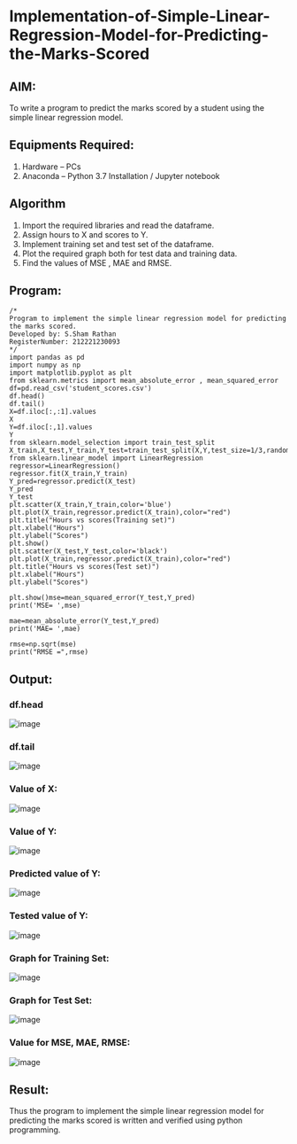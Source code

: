 # Implementation-of-Simple-Linear-Regression-Model-for-Predicting-the-Marks-Scored
## AIM:
To write a program to predict the marks scored by a student using the simple linear regression model.
## Equipments Required:
1. Hardware – PCs
2. Anaconda – Python 3.7 Installation / Jupyter notebook
## Algorithm
1. Import the required libraries and read the dataframe.
2. Assign hours to X and scores to Y.
3. Implement training set and test set of the dataframe.
4. Plot the required graph both for test data and training data.
5. Find the values of MSE , MAE and RMSE.
## Program:
```
/*
Program to implement the simple linear regression model for predicting the marks scored.
Developed by: S.Sham Rathan
RegisterNumber: 212221230093
*/
import pandas as pd
import numpy as np
import matplotlib.pyplot as plt
from sklearn.metrics import mean_absolute_error , mean_squared_error
df=pd.read_csv('student_scores.csv')
df.head()
df.tail()
X=df.iloc[:,:1].values
X
Y=df.iloc[:,1].values
Y
from sklearn.model_selection import train_test_split
X_train,X_test,Y_train,Y_test=train_test_split(X,Y,test_size=1/3,random_state=0)
from sklearn.linear_model import LinearRegression
regressor=LinearRegression()
regressor.fit(X_train,Y_train)
Y_pred=regressor.predict(X_test)
Y_pred
Y_test
plt.scatter(X_train,Y_train,color='blue')
plt.plot(X_train,regressor.predict(X_train),color="red")
plt.title("Hours vs scores(Training set)")
plt.xlabel("Hours")
plt.ylabel("Scores")
plt.show()
plt.scatter(X_test,Y_test,color='black')
plt.plot(X_train,regressor.predict(X_train),color="red")
plt.title("Hours vs scores(Test set)")
plt.xlabel("Hours")
plt.ylabel("Scores")

plt.show()mse=mean_squared_error(Y_test,Y_pred)
print('MSE= ',mse)

mae=mean_absolute_error(Y_test,Y_pred)
print('MAE= ',mae)

rmse=np.sqrt(mse)
print("RMSE =",rmse)
```

## Output:
### df.head
![image](https://user-images.githubusercontent.com/93587823/229069101-af29452a-d961-418d-b366-24130cec4bd2.png)
### df.tail
![image](https://user-images.githubusercontent.com/93587823/229069686-e8c225b0-9b1c-452c-b42c-420d27f0f3c7.png)
### Value of X:
![image](https://user-images.githubusercontent.com/93587823/229070072-046735a9-3f1f-4efd-9d11-9f7848460e1f.png)
### Value of Y:
![image](https://user-images.githubusercontent.com/93587823/229070206-c5fc93d2-9403-4a7b-b617-5e660933845f.png)
### Predicted value of Y:
![image](https://user-images.githubusercontent.com/93587823/229070311-139f4c99-8010-4364-a913-4abb3b93cc2d.png)
### Tested value of Y:
![image](https://user-images.githubusercontent.com/93587823/229070396-5548c7e0-9328-48cf-aa5c-d0539374d689.png)
### Graph for Training Set:
![image](https://user-images.githubusercontent.com/93587823/229070506-e3cbe6cf-36a3-4dd8-90ac-faa4c7a98b0d.png)
### Graph for Test Set:
![image](https://user-images.githubusercontent.com/93587823/229070684-459244c0-3c49-448a-b044-56b6c5d6a34e.png)
### Value for MSE, MAE, RMSE:
![image](https://user-images.githubusercontent.com/93587823/229070784-c37ced71-13a2-4325-8c36-a28d92dcdabf.png)


## Result:
Thus the program to implement the simple linear regression model for predicting the marks scored is written and verified using python programming.
